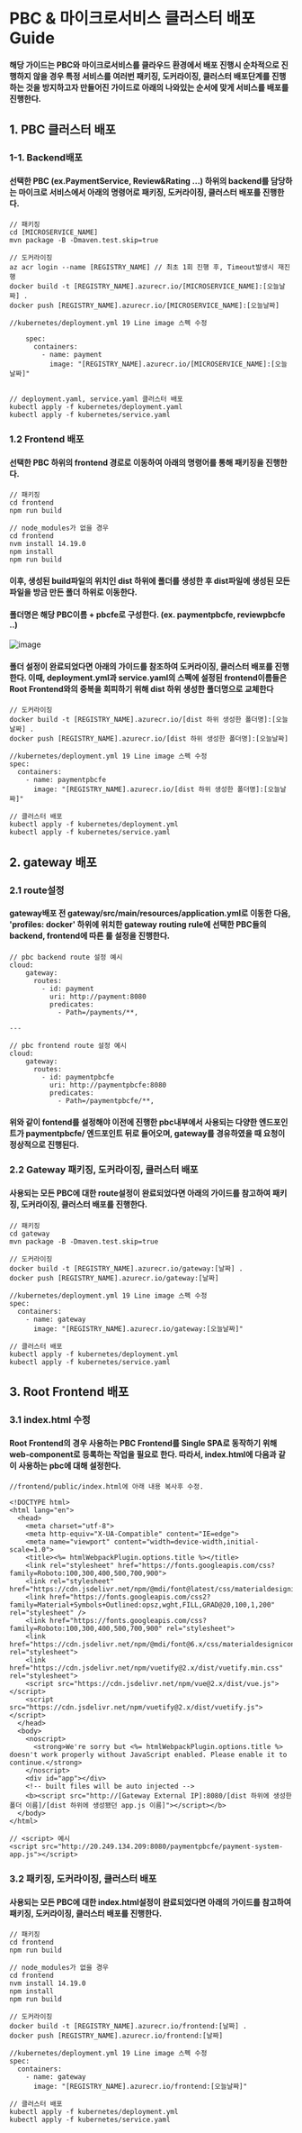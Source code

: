 # PBC & 마이크로서비스 클러스터 배포 Guide

#### 해당 가이드는 PBC와 마이크로서비스를 클라우드 환경에서 배포 진행시 순차적으로 진행하지 않을 경우 특정 서비스를 여러번 패키징, 도커라이징, 클러스터 배포단계를 진행하는 것을 방지하고자 만들어진 가이드로 아래의 나와있는 순서에 맞게 서비스를 배포를 진행한다.

## 1. PBC 클러스터 배포

### 1-1. Backend배포

#### 선택한 PBC (ex.PaymentService, Review&Rating ...) 하위의 backend를 담당하는 마이크로 서비스에서 아래의 명령어로 패키징, 도커라이징, 클러스터 배포를 진행한다.

```
// 패키징
cd [MICROSERVICE_NAME]
mvn package -B -Dmaven.test.skip=true

// 도커라이징
az acr login --name [REGISTRY_NAME] // 최초 1회 진행 후, Timeout발생시 재진행
docker build -t [REGISTRY_NAME].azurecr.io/[MICROSERVICE_NAME]:[오늘날짜] .
docker push [REGISTRY_NAME].azurecr.io/[MICROSERVICE_NAME]:[오늘날짜]

//kubernetes/deployment.yml 19 Line image 스펙 수정

    spec:
      containers:
        - name: payment
          image: "[REGISTRY_NAME].azurecr.io/[MICROSERVICE_NAME]:[오늘날짜]"


// deployment.yaml, service.yaml 클러스터 배포
kubectl apply -f kubernetes/deployment.yaml
kubectl apply -f kubernetes/service.yaml
```

### 1.2 Frontend 배포

#### 선택한 PBC 하위의 frontend 경로로 이동하여 아래의 명령어를 통해 패키징을 진행한다.
```
// 패키징
cd frontend
npm run build

// node_modules가 없을 경우
cd frontend
nvm install 14.19.0
npm install
npm run build
```

#### 이후, 생성된 build파일의 위치인 dist 하위에 폴더를 생성한 후 dist파일에 생성된 모든 파일을 방금 만든 폴더 하위로 이동한다.
#### 폴더명은 해당 PBC이름 + pbcfe로 구성한다. (ex. paymentpbcfe, reviewpbcfe ..)
![image](https://github.com/user-attachments/assets/53232ec5-5786-41a3-8e9a-0de8aaba5dc9)

#### 폴더 설정이 완료되었다면 아래의 가이드를 참조하여 도커라이징, 클러스터 배포를 진행한다. 이때, deployment.yml과 service.yaml의 스펙에 설정된 frontend이름들은 Root Frontend와의 중복을 회피하기 위해 dist 하위 생성한 폴더명으로 교체한다
```
// 도커라이징
docker build -t [REGISTRY_NAME].azurecr.io/[dist 하위 생성한 폴더명]:[오늘날짜] .
docker push [REGISTRY_NAME].azurecr.io/[dist 하위 생성한 폴더명]:[오늘날짜]

//kubernetes/deployment.yml 19 Line image 스펙 수정
spec:
  containers:
    - name: paymentpbcfe
      image: "[REGISTRY_NAME].azurecr.io/[dist 하위 생성한 폴더명]:[오늘날짜]"

// 클러스터 배포
kubectl apply -f kubernetes/deployment.yml
kubectl apply -f kubernetes/service.yaml
```

## 2. gateway 배포

### 2.1 route설정

#### gateway배포 전 gateway/src/main/resources/application.yml로 이동한 다음, 'profiles: docker' 하위에 위치한 gateway routing rule에 선택한 PBC들의 backend, frontend에 따른 룰 설정을 진행한다.
```
// pbc backend route 설정 예시
cloud:
    gateway:
      routes:
        - id: payment
          uri: http://payment:8080
          predicates:
            - Path=/payments/**,

---

// pbc frontend route 설정 예시
cloud:
    gateway:
      routes:
        - id: paymentpbcfe
          uri: http://paymentpbcfe:8080
          predicates:
            - Path=/paymentpbcfe/**, 
```
#### 위와 같이 fontend를 설정해야 이전에 진행한 pbc내부에서 사용되는 다양한 엔드포인트가 paymentpbcfe/ 엔드포인트 뒤로 들어오며, gateway를 경유하였을 때 요청이 정상적으로 진행된다.

### 2.2 Gateway 패키징, 도커라이징, 클러스터 배포

#### 사용되는 모든 PBC에 대한 route설정이 완료되었다면 아래의 가이드를 참고하여 패키징, 도커라이징, 클러스터 배포를 진행한다.
```
// 패키징
cd gateway
mvn package -B -Dmaven.test.skip=true

// 도커라이징
docker build -t [REGISTRY_NAME].azurecr.io/gateway:[날짜] .
docker push [REGISTRY_NAME].azurecr.io/gateway:[날짜]

//kubernetes/deployment.yml 19 Line image 스펙 수정
spec:
  containers:
    - name: gateway
      image: "[REGISTRY_NAME].azurecr.io/gateway:[오늘날짜]"

// 클러스터 배포
kubectl apply -f kubernetes/deployment.yml
kubectl apply -f kubernetes/service.yaml
```

## 3. Root Frontend 배포

### 3.1 index.html 수정

#### Root Frontend의 경우 사용하는 PBC Frontend를 Single SPA로 동작하기 위해 web-component로 등록하는 작업을 필요로 한다. 따라서, index.html에 다음과 같이 사용하는 pbc에 대해 설정한다.
```
//frontend/public/index.html에 아래 내용 복사후 수정.

<!DOCTYPE html>
<html lang="en">
  <head>
    <meta charset="utf-8">
    <meta http-equiv="X-UA-Compatible" content="IE=edge">
    <meta name="viewport" content="width=device-width,initial-scale=1.0">
    <title><%= htmlWebpackPlugin.options.title %></title>
    <link rel="stylesheet" href="https://fonts.googleapis.com/css?family=Roboto:100,300,400,500,700,900">
    <link rel="stylesheet" href="https://cdn.jsdelivr.net/npm/@mdi/font@latest/css/materialdesignicons.min.css">
    <link href="https://fonts.googleapis.com/css2?family=Material+Symbols+Outlined:opsz,wght,FILL,GRAD@20,100,1,200" rel="stylesheet" />
    <link href="https://fonts.googleapis.com/css?family=Roboto:100,300,400,500,700,900" rel="stylesheet">
    <link href="https://cdn.jsdelivr.net/npm/@mdi/font@6.x/css/materialdesignicons.min.css" rel="stylesheet">
    <link href="https://cdn.jsdelivr.net/npm/vuetify@2.x/dist/vuetify.min.css" rel="stylesheet">
    <script src="https://cdn.jsdelivr.net/npm/vue@2.x/dist/vue.js"></script>
    <script src="https://cdn.jsdelivr.net/npm/vuetify@2.x/dist/vuetify.js"></script>
  </head>
  <body>
    <noscript>
      <strong>We're sorry but <%= htmlWebpackPlugin.options.title %> doesn't work properly without JavaScript enabled. Please enable it to continue.</strong>
    </noscript>
    <div id="app"></div>
    <!-- built files will be auto injected -->
    <b><script src="http://[Gateway External IP]:8080/[dist 하위에 생성한 폴더 이름]/[dist 하위에 생성됐던 app.js 이름]"></script></b>
  </body>
</html>

// <script> 예시
<script src="http://20.249.134.209:8080/paymentpbcfe/payment-system-app.js"></script>
```

### 3.2 패키징, 도커라이징, 클러스터 배포

#### 사용되는 모든 PBC에 대한 index.html설정이 완료되었다면 아래의 가이드를 참고하여 패키징, 도커라이징, 클러스터 배포를 진행한다.
```
// 패키징
cd frontend
npm run build

// node_modules가 없을 경우
cd frontend
nvm install 14.19.0
npm install
npm run build

// 도커라이징
docker build -t [REGISTRY_NAME].azurecr.io/frontend:[날짜] .
docker push [REGISTRY_NAME].azurecr.io/frontend:[날짜]

//kubernetes/deployment.yml 19 Line image 스펙 수정
spec:
  containers:
    - name: gateway
      image: "[REGISTRY_NAME].azurecr.io/frontend:[오늘날짜]"

// 클러스터 배포
kubectl apply -f kubernetes/deployment.yml
kubectl apply -f kubernetes/service.yaml
```
